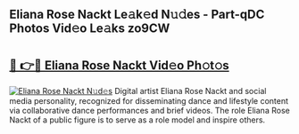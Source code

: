 ## Eliana Rose Nackt Le𝚊k𝚎d N𝚞𝚍es - Part-qDC Photos Vid𝚎o Le𝚊ks zo9CW

# <h2><a href="http://fb9cng.evod.top/?m=Eliana+Rose+Nackt">🔗 👉🔴 Eliana Rose Nackt Vid𝚎o Ph𝚘t𝚘s</a></h2>

[![Eliana Rose Nackt N𝚞d𝚎s](https://i.imgur.com/8V9OHl7.gif)](http://fb9cng.evod.top/?m=Eliana+Rose+Nackt)
Digital artist Eliana Rose Nackt and social media personality, recognized for disseminating dance and lifestyle content via collaborative dance performances and brief videos. The role Eliana Rose Nackt of a public figure is to serve as a role model and inspire others. 
